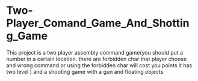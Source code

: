 # Two-Player_Comand_Game_And_Shotting_Game
This project is a two player assembly command game(you should put a number in a certain location. there are forbidden char that player choose and wrong command or using the forbidden char will cost you points it has two level ) and a shooting game with a gun and floating objects 
